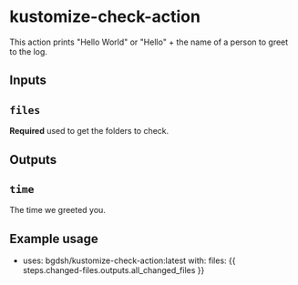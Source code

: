 # kustomize-check-action

This action prints "Hello World" or "Hello" + the name of a person to greet to the log.

## Inputs

## `files`

**Required** used to get the folders to check.

## Outputs

## `time`

The time we greeted you.

## Example usage


- uses: bgdsh/kustomize-check-action:latest
  with:
    files: {{ steps.changed-files.outputs.all_changed_files }}